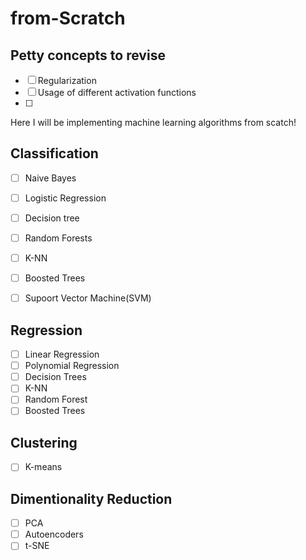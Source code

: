 # from-Scratch

## Petty concepts to revise
- [ ] Regularization
- [ ] Usage of different activation functions
- [ ] 
Here I will be implementing machine learning algorithms from scatch!
## Classification
- [ ] Naive Bayes
- [ ] Logistic Regression
- [ ] Decision tree
- [ ] Random Forests
- [ ] K-NN
- [ ] Boosted Trees
- [ ] Supoort Vector Machine(SVM)


## Regression
- [ ] Linear Regression
- [ ] Polynomial Regression
- [ ] Decision Trees
- [ ] K-NN
- [ ] Random Forest
- [ ] Boosted Trees

## Clustering
- [ ] K-means

## Dimentionality Reduction
- [ ] PCA
- [ ] Autoencoders
- [ ] t-SNE
